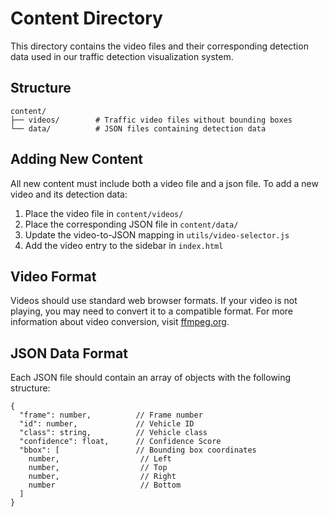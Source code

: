 # Content Directory

This directory contains the video files and their corresponding detection data used in our traffic detection visualization system.

## Structure

```
content/
├── videos/        # Traffic video files without bounding boxes
└── data/          # JSON files containing detection data
```


## Adding New Content

All new content must include both a video file and a json file. To add a new video and its detection data:

1. Place the video file in `content/videos/`
2. Place the corresponding JSON file in `content/data/`
3. Update the video-to-JSON mapping in `utils/video-selector.js`
4. Add the video entry to the sidebar in `index.html`


## Video Format

Videos should use standard web browser formats. If your video is not playing, you may need to convert it to a compatible format. For more information about video conversion, visit [ffmpeg.org](https://ffmpeg.org/).


## JSON Data Format

Each JSON file should contain an array of objects with the following structure:

```
{
  "frame": number,          // Frame number
  "id": number,             // Vehicle ID
  "class": string,          // Vehicle class
  "confidence": float,      // Confidence Score
  "bbox": [                 // Bounding box coordinates
    number,                  // Left
    number,                  // Top
    number,                  // Right
    number                   // Bottom
  ]
}
```
